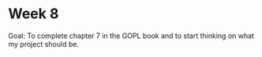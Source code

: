 # Week 8

Goal: To complete chapter 7 in the GOPL book and to start thinking on what my project should be.